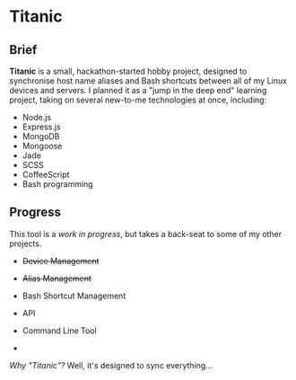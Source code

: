 # Titanic

## Brief

**Titanic** is a small, hackathon-started hobby project, designed to synchronise host name aliases and Bash shortcuts between all of my Linux devices and servers. I planned it as a "jump in the deep end" learning project, taking on several new-to-me technologies at once, including:

- Node.js
- Express.js
- MongoDB
- Mongoose
- Jade
- SCSS
- CoffeeScript
- Bash programming

## Progress

This tool is a *work in progress*, but takes a back-seat to some of my other projects.

- ~~Device Management~~
- ~~Alias Management~~
- Bash Shortcut Management
- API
- Command Line Tool

-

*Why "Titanic"?* Well, it's designed to sync everything...
